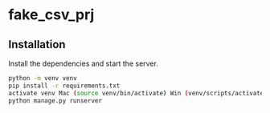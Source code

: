 # fake_csv_prj

## Installation
Install the dependencies and start the server.
```sh
python -m venv venv
pip install -r requirements.txt
activate venv Mac (source venv/bin/activate) Win (venv/scripts/activate)
python manage.py runserver
```
